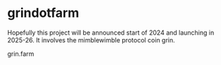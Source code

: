 # grindotfarm
Hopefully this project will be announced start of 2024 and launching in 2025-26. It involves the mimblewimble protocol coin grin.

grin.farm
